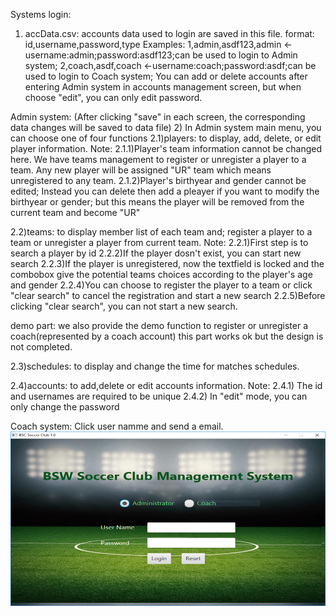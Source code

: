 Systems login:
1) accData.csv: accounts data used to login are saved in this file.
format: id,username,password,type
Examples:
   1,admin,asdf123,admin <-username:admin;password:asdf123;can be used to login to Admin system;
   2,coach,asdf,coach <-username:coach;password:asdf;can be used to login to Coach system;
You can add or delete accounts after entering Admin system in accounts management screen, 
but when choose "edit", you can only edit password. 

Admin system: 
(After clicking "save" in each screen, the corresponding data changes will be saved to data file)
2) In Admin system main menu, you can choose one of four functions
2.1)players: to display, add, delete, or edit player information. 
Note: 2.1.1)Player's team information cannot be changed here. 
                  We have teams management to register or unregister a player to a team.
                   Any new player will be assigned "UR" team which means unregistered to any team. 
           2.1.2)Player's birthyear and gender cannot be edited;
                  Instead you can delete then add a pleayer if you want to modify the birthyear or gender;
                  but this means the player will be removed from the current team and become "UR"

2.2)teams:  to display member list of each team and; 
                     register a player to a team or unregister a player from current team.
Note: 2.2.1)First step is to search a player by id
           2.2.2)If the player dosn't exist, you can start new search
           2.2.3)If the player is unregistered, now the textfield is locked and the combobox 
            give the potential teams choices according to the player's age and gender
           2.2.4)You can choose to register the player to a team or 
           click "clear search" to cancel the registration and start a new search
           2.2.5)Before clicking "clear search", you can not start a new search.  

demo part: we also provide the demo function to register or unregister a coach(represented by a coach account)
this part works ok but the design is not completed. 

2.3)schedules: to display and change the time for matches schedules.

2.4)accounts: to add,delete or edit accounts information.
Note: 2.4.1) The id and usernames are required to be unique
           2.4.2) In "edit" mode, you can only change the password
 
Coach system:
Click user namme and send a email.
![Screenshot](login.png)
